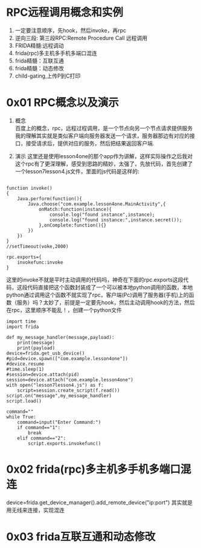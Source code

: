 # RPC远程调用概念和实例
1. 一定要注意顺序，先hook，然后invoke，再rpc
2. 逆向三段: 第三段RPC:Remote Procedure Call 远程调用
3. FRIDA精髓:远程调动
4. frida(rpc)多主机多手机多端口混连
5. frida精髓：互联互通
6. frida精髓：动态修改
7. child-gating,上传P到C打印

# 0x01 RPC概念以及演示
1. 概念  
百度上的概念，rpc，远程过程调用，是一个节点向另一个节点请求提供服务
我的理解其实就是类似客户端向服务器发送一个请求，服务器那边有对应的接口，接受请求后，提供对应的服务，然后把结果返回客户端.  

2. 演示
这里还是使用lesson4one的那个app作为讲解，这样实际操作之后我对这个rpc有了更深理解，感受到思路的精妙，太强了，先放代码，首先创建了一个lesson7lesson4.js文件，里面的js代码是这样的:  
```

function invoke()
{
    Java.perform(function(){
        Java.choose("com.example.lesson4one.MainActivity",{
            onMatch:function(instance){
                console.log("found instance",instance);
                console.log("found instance:",instance.secret());
            },onComplete:function(){}
        })
    })
}
//setTimeout(voke,2000)

rpc.exports={
    invokefunc:invoke
}
```
这里的invoke不就是平时主动调用的代码吗，神奇在下面的rpc.exports这段代码，这段代码直接把这个函数封装成了一个可以被本地python调用的函数，本地python通过调用这个函数不就实现了rpc，客户端(Pc)调用了服务器(手机)上的函数（服务）吗？太妙了，前提是一定要先hook，然后主动调用hook的方法，然后在rpc，这里顺序不能乱！，创建一个python文件 
```
import time
import frida

def my_message_handler(message,payload):
    print(message)
    print(payload)
device=frida.get_usb_device()
#pid=device.spawn(["com.example.lesson4one"])
#device.resume
#time.sleep(1)
#session=device.attach(pid)
session=device.attach("com.example.lesson4one")
with open("lesson7lesson4.js") as f:
    script=session.create_script(f.read())
script.on("message",my_message_handler)
script.load()

command=""
while True:
    command=input("Enter Command:")
    if command=="1":
        break
    elif command=="2":
        script.exports.invokefunc()

```
# 0x02 frida(rpc)多主机多手机多端口混连
device=frida.get_device_manager().add_remote_device("ip:port")
其实就是用无线来连接，实现混连
# 0x03 frida互联互通和动态修改